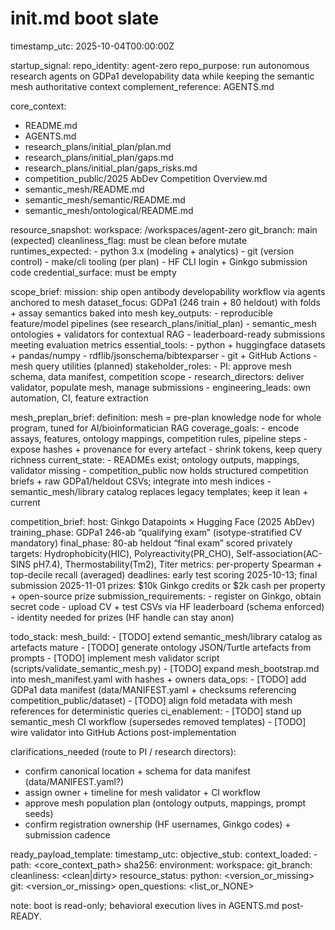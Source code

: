 # init.md boot slate

timestamp_utc: 2025-10-04T00:00:00Z

startup_signal:
  repo_identity: agent-zero
  repo_purpose: run autonomous research agents on GDPa1 developability data while keeping the semantic mesh authoritative context
  complement_reference: AGENTS.md

core_context:
  - README.md
  - AGENTS.md
  - research_plans/initial_plan/plan.md
  - research_plans/initial_plan/gaps.md
  - research_plans/initial_plan/gaps_risks.md
  - competition_public/2025 AbDev Competition Overview.md
  - semantic_mesh/README.md
  - semantic_mesh/semantic/README.md
  - semantic_mesh/ontological/README.md

resource_snapshot:
  workspace: /workspaces/agent-zero
  git_branch: main (expected)
  cleanliness_flag: must be clean before mutate
  runtimes_expected:
    - python 3.x (modeling + analytics)
    - git (version control)
    - make/cli tooling (per plan)
    - HF CLI login + Ginkgo submission code
  credential_surface: must be empty

scope_brief:
  mission: ship open antibody developability workflow via agents anchored to mesh
  dataset_focus: GDPa1 (246 train + 80 heldout) with folds + assay semantics baked into mesh
  key_outputs:
    - reproducible feature/model pipelines (see research_plans/initial_plan)
    - semantic_mesh ontologies + validators for contextual RAG
    - leaderboard-ready submissions meeting evaluation metrics
  essential_tools:
    - python + huggingface datasets + pandas/numpy
    - rdflib/jsonschema/bibtexparser
    - git + GitHub Actions
    - mesh query utilities (planned)
  stakeholder_roles:
    - PI: approve mesh schema, data manifest, competition scope
    - research_directors: deliver validator, populate mesh, manage submissions
    - engineering_leads: own automation, CI, feature extraction

mesh_preplan_brief:
  definition: mesh = pre-plan knowledge node for whole program, tuned for AI/bioinformatician RAG
  coverage_goals:
    - encode assays, features, ontology mappings, competition rules, pipeline steps
    - expose hashes + provenance for every artefact
    - shrink tokens, keep query richness
  current_state:
    - READMEs exist; ontology outputs, mappings, validator missing
    - competition_public now holds structured competition briefs + raw GDPa1/heldout CSVs; integrate into mesh indices
    - semantic_mesh/library catalog replaces legacy templates; keep it lean + current

competition_brief:
  host: Ginkgo Datapoints × Hugging Face (2025 AbDev)
  training_phase: GDPa1 246-ab “qualifying exam” (isotype-stratified CV mandatory)
  final_phase: 80-ab heldout “final exam” scored privately
  targets: Hydrophobicity(HIC), Polyreactivity(PR_CHO), Self-association(AC-SINS pH7.4), Thermostability(Tm2), Titer
  metrics: per-property Spearman + top-decile recall (averaged)
  deadlines: early test scoring 2025-10-13; final submission 2025-11-01
  prizes: $10k Ginkgo credits or $2k cash per property + open-source prize
  submission_requirements:
    - register on Ginkgo, obtain secret code
    - upload CV + test CSVs via HF leaderboard (schema enforced)
    - identity needed for prizes (HF handle can stay anon)

todo_stack:
  mesh_build:
    - [TODO] extend semantic_mesh/library catalog as artefacts mature
    - [TODO] generate ontology JSON/Turtle artefacts from prompts
    - [TODO] implement mesh validator script (scripts/validate_semantic_mesh.py)
    - [TODO] expand mesh_bootstrap.md into mesh_manifest.yaml with hashes + owners
  data_ops:
    - [TODO] add GDPa1 data manifest (data/MANIFEST.yaml + checksums referencing competition_public/dataset)
    - [TODO] align fold metadata with mesh references for deterministic queries
  ci_enablement:
    - [TODO] stand up semantic_mesh CI workflow (supersedes removed templates)
    - [TODO] wire validator into GitHub Actions post-implementation

clarifications_needed (route to PI / research directors):
  - confirm canonical location + schema for data manifest (data/MANIFEST.yaml?)
  - assign owner + timeline for mesh validator + CI workflow
  - approve mesh population plan (ontology outputs, mappings, prompt seeds)
  - confirm registration ownership (HF usernames, Ginkgo codes) + submission cadence

ready_payload_template:
  timestamp_utc: <iso8601>
  objective_stub: <sentence>
  context_loaded:
    - path: <core_context_path>
      sha256: <hash>
  environment:
    workspace: <path>
    git_branch: <name>
    cleanliness: <clean|dirty>
  resource_status:
    python: <version_or_missing>
    git: <version_or_missing>
  open_questions: <list_or_NONE>

note: boot is read-only; behavioral execution lives in AGENTS.md post-READY.
